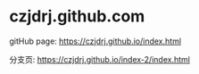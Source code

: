 # czjdrj.github.com

gitHub page:
https://czjdrj.github.io/index.html

分支页:
https://czjdrj.github.io/index-2/index.html
